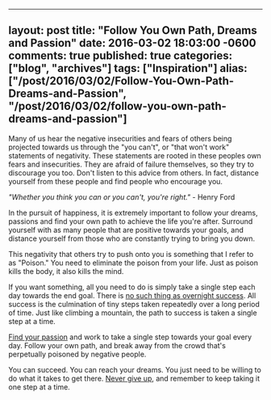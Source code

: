   ---
  layout: post
  title: "Follow You Own Path, Dreams and Passion"
  date: 2016-03-02 18:03:00 -0600
  comments: true
  published: true
  categories: ["blog", "archives"]
  tags: ["Inspiration"]
  alias: ["/post/2016/03/02/Follow-You-Own-Path-Dreams-and-Passion", "/post/2016/03/02/follow-you-own-path-dreams-and-passion"]
  ---
<!-- more -->
<p>Many of us hear the negative insecurities and fears of others being projected towards us through the "you can't", or "that won't work" statements of negativity. These statements are rooted in these peoples own fears and insecurities. They are afraid of failure themselves, so they try to discourage you too. Don't listen to this advice from others. In fact, distance yourself from these people and find people who encourage you.</p>
<p><em>"Whether you think you can or you can't, you're right."</em> - Henry Ford</p>
<p>In the pursuit of happiness, it is extremely important to follow your dreams, passions and find your own path to achieve the life you're after. Surround yourself with as many people that are positive towards your goals, and distance yourself from those who are constantly trying to bring you down.</p>
<p>This negativity that others try to push onto you is something that I refer to as "Poison." You need to eliminate the poison from your life. Just as poison kills the body, it also kills the mind.</p>
<p>If you want something, all you need to do is simply take a single step each day towards the end goal. There is <a href="http://pietschsoft.com/post/2013/09/08/Overnight-Success-is-Hardly-Overnight">no such thing as overnight success</a>. All success is the culmination of tiny steps taken repeatedly over a long period of time. Just like climbing a mountain, the path to success is taken a single step at a time.</p>
<p><a href="http://pietschsoft.com/post/2016/02/14/Find-Your-Passion">Find your passion</a> and work to take a single step towards your goal every day. Follow your own path, and break away from the crowd that's perpetually poisoned by negative people.</p>
<p>You can succeed. You can reach your dreams. You just need to be willing to do what it takes to get there. <a href="http://pietschsoft.com/post/2016/03/01/Never-Give-Up">Never give up</a>, and remember to keep taking it one step at a time.</p>

